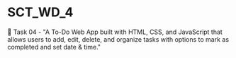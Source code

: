 # SCT_WD_4
📌 Task 04 - "A To-Do Web App built with HTML, CSS, and JavaScript that allows users to add, edit, delete, and organize tasks with options to mark as completed and set date &amp; time."
